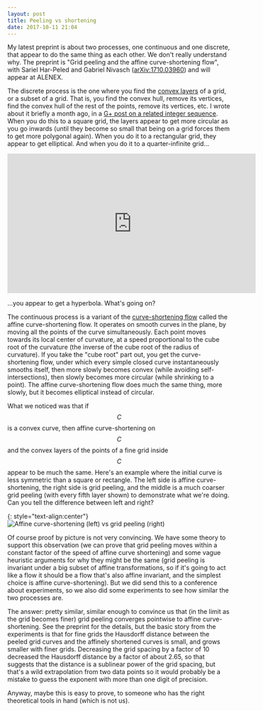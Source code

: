 ```yaml
---
layout: post
title: Peeling vs shortening
date: 2017-10-11 21:04
---
```

My latest preprint is about two processes, one continuous and one discrete, that appear to do the same thing as each other. We don't really understand why.
The preprint is "Grid peeling and the affine curve-shortening flow", with Sariel Har-Peled and Gabriel Nivasch ([arXiv:1710.03960](https://arxiv.org/abs/1710.03960)) and will appear at ALENEX.

The discrete process is the one where you find the [convex layers](https://en.wikipedia.org/wiki/Convex_layers) of a grid, or a subset of a grid. That is, you find the convex hull, remove its vertices, find the convex hull of the rest of the points, remove its vertices, etc. I wrote about it briefly a month ago, in a [G+ post on a related integer sequence](https://plus.google.com/100003628603413742554/posts/32p3w4KWLXn).
When you do this to a square grid, the layers appear to get more circular as you go inwards (until they become so small that being on a grid forces them to get more polygonal again). When you do it to a rectangular grid, they appear to get elliptical. And when you do it to a quarter-infinite grid...

<div style="text-align:center"><iframe width="560" height="315" src="https://www.youtube.com/embed/rX3r8KaLHck" frameborder="0" align="middle" allowfullscreen></iframe></div>

...you appear to get a hyperbola. What's going on?

The continuous process is a variant of the [curve-shortening flow](https://en.wikipedia.org/wiki/Curve-shortening_flow) called the affine curve-shortening flow. It operates on smooth curves in the plane, by moving all the points of the curve simultaneously. Each point moves towards its local center of curvature, at a speed proportional to the cube root of the curvature (the inverse of the cube root of the radius of curvature). If you take the "cube root" part out, you get the curve-shortening flow, under which every simple closed curve instantaneously smooths itself, then more slowly becomes convex (while avoiding self-intersections), then slowly becomes more circular (while shrinking to a point). The affine curve-shortening flow does much the same thing, more slowly, but it becomes elliptical instead of circular.

What we noticed was that if $$C$$ is a convex curve, then affine curve-shortening on $$C$$ and the convex layers of the points of a fine grid inside $$C$$ appear to be much the same. Here's an example where the initial curve is less symmetric than a square or rectangle. The left side is affine curve-shortening, the right side is grid peeling, and the middle is a much coarser grid peeling (with every fifth layer shown) to demonstrate what we're doing. Can you tell the difference between left and right?

{: style="text-align:center"}
![Affine curve-shortening (left) vs grid peeling (right)]({{site.baseurl}}/assets/2017/peeling-vs-flow.png)

Of course proof by picture is not very convincing. We have some theory to support this observation (we can prove that grid peeling moves within a constant factor of the speed of affine curve shortening) and some vague heuristic arguments for why they might be the same (grid peeling is invariant under a big subset of affine transformations, so if it's going to act like a flow it should be a flow that's also affine invariant, and the simplest choice is affine curve-shortening). But we did send this to a conference about experiments, so we also did some experiments to see how similar the two processes are.

The answer: pretty similar, similar enough to convince us that (in the limit as the grid becomes finer) grid peeling converges pointwise to affine curve-shortening. See the preprint for the details, but the basic story from the experiments is that for fine grids the Hausdorff distance between the peeled grid curves and the affinely shortened curves is small, and grows smaller with finer grids. Decreasing the grid spacing by a factor of 10 decreased the Hausdorff distance by a factor of about 2.65, so that suggests that the distance is a sublinear power of the grid spacing, but that's a wild extrapolation from two data points so it would probably be a mistake to guess the exponent with more than one digit of precision.

Anyway, maybe this is easy to prove, to someone who has the right theoretical tools in hand (which is not us).